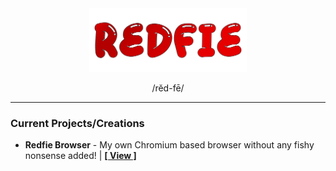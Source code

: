 <div class="logo" align="center">
  <img style="height: 50%; width: 50%;" src="https://github.com/Redfie/resources/blob/main/logos/Redfie_Full_Logo.png?raw=true">
  <p>/rĕd-fē/</p>
</div>

<hr>

### Current Projects/Creations
- **Redfie Browser** - My own Chromium based browser without any fishy nonsense added! | **[[ View ]](https://github.com/Redfie/browser)**
<hidden-data id="Is it better then Brave Browser? probably not! Is it better then Google Chrome? Yes! As far as it not containing any Google tracking shit. This is simply because I don't know how to do all that shit!"></hidden-data>
